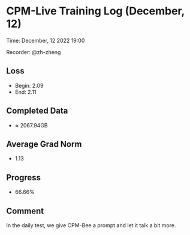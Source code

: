 
# CPM-Live Training Log (December, 12)

Time: December, 12 2022 19:00

Recorder: @zh-zheng

## Loss
- Begin: 2.09
- End: 2.11
	
## Completed Data
- $\approx$ 2067.94GB

## Average Grad Norm
- 1.13

## Progress
- 66.66%

## Comment

In the daily test, we give CPM-Bee a prompt and let it talk a bit more.
